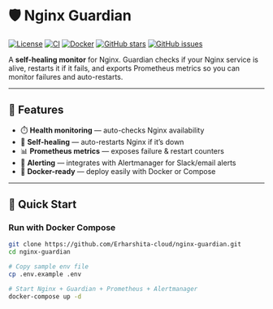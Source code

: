 # 🛡️ Nginx Guardian

[![License](https://img.shields.io/badge/license-MIT-blue.svg)](./LICENSE)
[![CI](https://github.com/Erharshita-cloud/nginx-guardian/actions/workflows/ci.yml/badge.svg)](https://github.com/Erharshita-cloud/nginx-guardian/actions/workflows/ci.yml)
[![Docker](https://img.shields.io/badge/docker-ready-blue)](https://github.com/users/Erharshita-cloud/packages/container/package/nginx-guardian)
[![GitHub stars](https://img.shields.io/github/stars/Erharshita-cloud/nginx-guardian?style=social)](https://github.com/Erharshita-cloud/nginx-guardian/stargazers)
[![GitHub issues](https://img.shields.io/github/issues/Erharshita-cloud/nginx-guardian)](https://github.com/Erharshita-cloud/nginx-guardian/issues)

A **self-healing monitor** for Nginx. Guardian checks if your Nginx service is alive, restarts it if it fails, and exports Prometheus metrics so you can monitor failures and auto-restarts.  

---

## 🚀 Features
- ⏱️ **Health monitoring** — auto-checks Nginx availability
- 🔄 **Self-healing** — auto-restarts Nginx if it’s down
- 📊 **Prometheus metrics** — exposes failure & restart counters
- 🚨 **Alerting** — integrates with Alertmanager for Slack/email alerts
- 🐳 **Docker-ready** — deploy easily with Docker or Compose

---

## 🏁 Quick Start

### Run with Docker Compose
```bash
git clone https://github.com/Erharshita-cloud/nginx-guardian.git
cd nginx-guardian

# Copy sample env file
cp .env.example .env

# Start Nginx + Guardian + Prometheus + Alertmanager
docker-compose up -d
